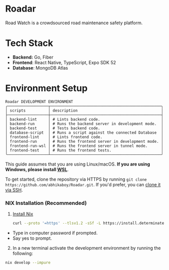 # Roadar

Road Watch is a crowdsourced road maintenance safety platform.

# Tech Stack

- **Backend:** Go, Fiber
- **Frontend**: React Native, TypeScript, Expo SDK 52
- **Database**: MongoDB Atlas

# Environment Setup

```text
Roadar DEVELOPMENT ENVIRONMENT
╭──────────────────┬─────────────────────────────────────────────────╮
│ scripts          │ description                                     │
├──────────────────┼─────────────────────────────────────────────────┤
│ backend-lint     │ # Lints backend code.                           │
│ backend-run      │ # Runs the backend server in development mode.  │
│ backend-test     │ # Tests backend code.                           │
│ database-script  │ # Runs a script against the connected Database  │
│ frontend-lint    │ # Lints frontend code.                          │
│ frontend-run     │ # Runs the frontend server in development mode. │
│ frontend-run-wsl │ # Runs the frontend server in tunnel mode.      │
│ frontend-test    │ # Runs the frontend tests.                      │
╰──────────────────┴─────────────────────────────────────────────────╯

```

This guide assumes that you are using Linux/macOS. **If you are using Windows, please install [WSL](https://learn.microsoft.com/en-us/windows/wsl/install)**.

To get started, clone the repository via HTTPS by running `git clone https://github.com/abhikaboy/Roadar.git`.
If you'd prefer, you can [clone it via SSH](https://docs.github.com/en/repositories/creating-and-managing-repositories/cloning-a-repository).

### NIX Installation (Recommended)

1. [Install Nix](https://zero-to-nix.com/start/install)
   <!-- markdownlint-disable MD013 -->
   ```sh
   curl --proto '=https' --tlsv1.2 -sSf -L https://install.determinate.systems/nix | sh -s -- install
   ```
   <!-- markdownlint-enable MD013 -->

- Type in computer password if prompted.
- Say yes to prompt.

2. In a new terminal activate the development environment by running the following:

<!-- markdownlint-disable MD013 -->

```sh
nix develop --impure
```

<!-- markdownlint-enable MD013 -->
